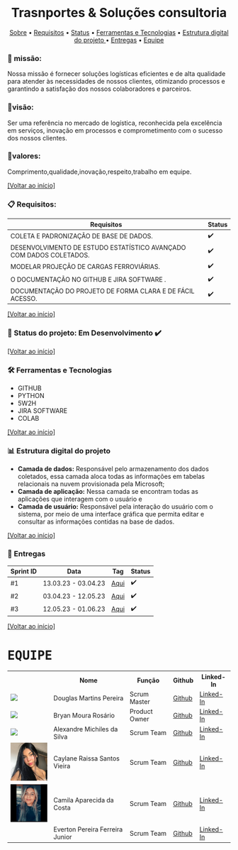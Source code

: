 <br id="inicio">

<h1 align="center"> Trasnportes & Soluções consultoria  </h1>
 <p align="center">
     <a href="#sobre">Sobre</a> • 
     <a href="#requisitos">Requisitos</a> •
     <a href="#status">Status</a> •
     <a href="#techtools">Ferramentas e Tecnologias</a> •
     <a href="#estrutura-pastas">Estrutura digital do projeto </a> • 
     <a href="#entregas">Entregas</a> • 
     <a href="#equipe">Equipe</a> 
</p>

<span id="sobre">

### 🔎 missão: 
 Nossa missão é fornecer soluções logísticas eficientes e de alta qualidade para atender às necessidades de nossos clientes, otimizando processos e garantindo a satisfação dos nossos colaboradores e parceiros.
### 🔎visão: 
 Ser uma referência no mercado de logística, reconhecida pela excelência em serviços, inovação em processos e comprometimento com o sucesso dos nossos clientes.  
 ### 🔎valores:
 Comprimento,qualidade,inovação,respeito,trabalho em equipe.
 
 </p>

<a href="#inicio">[Voltar ao início]</a>


<span id="requisitos">

### :clipboard: Requisitos:
 <p>

Requisitos |  Status 
-----------|----------
COLETA E PADRONIZAÇÃO DE BASE DE DADOS. | ✔️
 DESENVOLVIMENTO DE ESTUDO ESTATÍSTICO AVANÇADO COM DADOS COLETADOS.|✔️
 MODELAR PROJEÇÃO DE CARGAS FERROVIÁRIAS.|✔️
  O DOCUMENTAÇÃO NO GITHUB E JIRA SOFTWARE .|✔️
  DOCUMENTAÇÃO DO PROJETO DE FORMA CLARA E DE FÁCIL ACESSO.|✔️
  

  
 </p>

<a href="#inicio">[Voltar ao início]</a>
 <span id="status">

 ### :bookmark_tabs: Status do projeto: Em Desenvolvimento ✔️	
  
 <a href="#inicio">[Voltar ao início]</a>
  
 <span id="techtools">
 
 ### :hammer_and_wrench: Ferramentas e Tecnologias
 - GITHUB
 - PYTHON
 - 5W2H 
 - JIRA SOFTWARE
 - COLAB
  
 <a href="#inicio">[Voltar ao início]</a>
 
 
<span id="estrutura-pastas">
 
### :bar_chart: Estrutura digital do projeto
 
- **Camada de dados:** Responsável pelo armazenamento dos dados coletados, essa camada aloca todas as informações em tabelas relacionais na nuvem provisionada pela Microsoft;
- **Camada de aplicação:** Nessa camada se encontram todas as aplicações que interagem com o usuário e
- **Camada de usuário:** Responsável pela interação do usuário com o sistema, por meio de uma interface gráfica que permita editar e consultar as informações contidas na base de dados.


<a href="#inicio">[Voltar ao início]</a>
 
<span id="entregas">

### :dart: Entregas
 
Sprint ID | Data | Tag | Status
----------|------|-----|-------
#1 | 13.03.23 - 03.04.23 | <a href="https://fatecsjc-prd.azurewebsites.net/](https://fatecspgov-my.sharepoint.com/:p:/g/personal/bryan_rosario_fatec_sp_gov_br/ESRUrVxQxclOlqdbl32YVwMBu30ITZZYrK40AzSwsfi_8A?email=caylane.vieira%40fatec.sp.gov.br&e=MlrCT4)">Aqui</a> | ✔️
#2 | 03.04.23 - 12.05.23 | <a href="https://app.powerbi.com/groups/me/reports/6273b7df-19ca-4f66-8430-5a78b6ec907a/ReportSection?experience=power-bi">Aqui</a> | ✔️
#3 | 12.05.23 - 01.06.23 | <a href="https://fatecspgov-my.sharepoint.com/:b:/g/personal/bryan_rosario_fatec_sp_gov_br/EYZX_6v8CipCleVROxd4vIUBdnnvvFh5W8r4Z-o-uibM0w?email=caylane.vieira%40fatec.sp.gov.br&e=ksJD7j">Aqui</a> | ✔️


<a href="#inicio">[Voltar ao início]</a>

<span id="equipe">

<h1 ><samp>EQUIPE</samp></h1>

<table align="">
  <tr>
   <th><b></b></th> 
   <th><b>Nome</b></th>
    <th><b>Função</b></th>
    <th><b>Github</b></th>
    <th><b>Linked-In</b></th>
  </tr>
   <tr>
    <td><b><img src="https://avatars.githubusercontent.com/u/113192231?v=4" width="115px"></th>
    <td>Douglas Martins Pereira</td>
    <td>Scrum Master</td>
    <td><a href="https://github.com/DouglasMartinscs">Github</a></td>
   <td><a href="https://www.linkedin.com/in/douglas-martins-1a573a25a">Linked-In</a></td>
  </tr>
   <tr>
    <td><b><img src="https://avatars.githubusercontent.com/u/113191269?v=4" width="115px"></th>
    <td>Bryan Moura Rosário</td>
    <td>Product Owner</td>
    <td><a href="https://github.com/bryanrosario">Github</a></td>
    <td><a href="https://www.linkedin.com/in/bryan-ros%C3%A1rio-a05a6524b/">Linked-In</a></td>
  </tr>
    <tr>
    <td><b><img src="https://github.com/bryanrosario/Transporte-e-Consultoria-Grupo1/assets/113191269/c551f530-a943-40eb-bc6f-1da19d739b6f" width="115px"></th> 
    <td>Alexandre Michiles da Silva</td>
    <td>Scrum Team</td>
    <td><a href="">Github</a></td>
    <td><a href="">Linked-In</a></td>
  </tr>
  <tr>
   <td><b><img src="https://github.com/anaelisac/Imagens/blob/main/cay%20temp.jpg" width="115px"></th> 
   <td>Caylane Raissa Santos Vieira</td>
    <td>Scrum Team</td>
    <td><a href="https://github.com/caylaneraissa">Github</a></td>
    <td><a href="https://www.linkedin.com/in/caylane-raissa-6415b8278/">Linked-In</a></td>
  </tr>
    <tr>
    <td><b><img src="https://github.com/anaelisac/Imagens/blob/main/camila%20temp.jpg" width="115px"></th>
     <td>Camila Aparecida da Costa</td>
    <td>Scrum Team</td>
    <td><a href="https://github.com/camilacosta29">Github</a></td>
    <td><a href="https://www.linkedin.com/mwlite/in/camila-costa-686621203">Linked-In</a></td>
  </tr>
  <tr>
   <td><b><img src=></th> 
   <td>Everton Pereira Ferreira Junior</td>
    <td>Scrum Team</td>
    <td><a href="">Github</a></td>
    <td><a href="">Linked-In</a></td>
  </tr>
  </tr>

</table>
